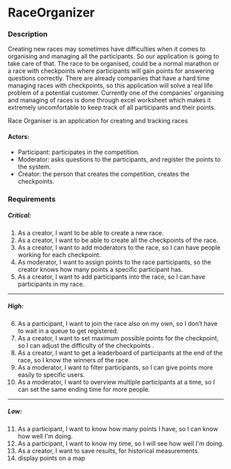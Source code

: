 # RaceOrganizer


### Description

Creating new races may sometimes have difficulties when it comes to organising and managing all the participants. So our application is going to take care of that. The race to be organised, could be a normal marathon or a race with checkpoints where participants will gain points for answering questions correctly. There are already companies that have a hard time managing races with checkpoints, so this application will solve a real life problem of a potential customer. Currently one of the companies’ organising and managing of races is done through excel worksheet which makes it extremely uncomfortable to keep track of all participants and their points.

Race Organiser is an application for creating and tracking races

#### Actors:
* Participant: participates in the competition.
* Moderator: asks questions to the participants, and register the points to the system.
* Creator: the person that creates the competition, creates the checkpoints.


### Requirements 

##### Critical:
1. As a creator, I want to be able to create a new race.
2. As a creator, I want to be able to create all the checkpoints of the race.
3. As a creator, I want to add moderators to the race, so I can have people working for each checkpoint.
4. As moderator, I want to assign points to the race participants, so the creator knows how many points a specific participant has.
5. As a creator, I want to add participants into the race, so I can have participants in my race.
***
##### High:

6. As a participant, I want to join the race also on my own, so I don’t have to wait in a queue to get registered.
7. As a creator, I want to set maximum possible points for the checkpoint, so I can adjust the difficulty of the checkpoints .
8. As a creator, I want to get a leaderboard of participants at the end of the race, so I know the winners of the race.
9. As a moderator, I want to filter participants, so I can give points more easily to specific users.
10. As a moderator, I want to overview multiple participants at a time, so I can set the same ending time for more people.
***
##### Low:

11. As a participant, I want to know how many points I have, so I can know how well I'm doing.
12. As a participant, I want to know my time, so I will see how well I'm doing.
13. As a creator, I want to save  results, for historical measurements.
14. display points on a map
